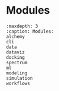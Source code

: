 Modules
========


```{toctree}
:maxdepth: 3
:caption: Modules:
alchemy
cli
data
dataviz
docking
spectrum
ml
modeling
simulation
workflows
```
